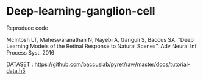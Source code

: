 # Deep-learning-ganglion-cell
Reproduce code


McIntosh LT, Maheswaranathan N, Nayebi A, Ganguli S, Baccus SA. “Deep Learning Models of the Retinal Response to Natural Scenes”. Adv Neural Inf Process Syst. 2016


DATASET : https://github.com/baccuslab/pyret/raw/master/docs/tutorial-data.h5
